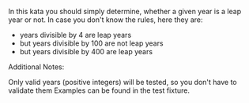 In this kata you should simply determine, whether a given year is a leap year or not. In case you don't know the rules, here they are:

* years divisible by 4 are leap years
* but years divisible by 100 are not leap years
* but years divisible by 400 are leap years

Additional Notes:

Only valid years (positive integers) will be tested, so you don't have to validate them
Examples can be found in the test fixture.
